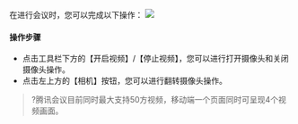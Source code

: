 在进行会议时，您可以完成以下操作：
![](https://main.qcloudimg.com/raw/54adeb27ceb206978d31cad9134c3d3f.jpg)

#### 操作步骤
- 点击工具栏下方的【开启视频】/【停止视频】，您可以进行打开摄像头和关闭摄像头操作。
- 点击左上方的【相机】按钮，您可以进行翻转摄像头操作。

>?腾讯会议目前同时最大支持50方视频，移动端一个页面同时可呈现4个视频画面。
